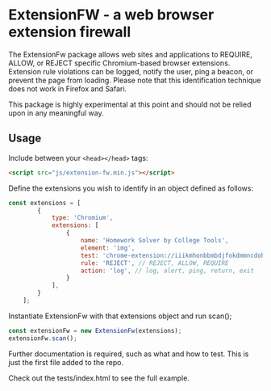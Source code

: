 # ExtensionFW - a web browser extension firewall

The ExtensionFw package allows web sites and applications to REQUIRE, ALLOW, or REJECT specific Chromium-based browser extensions. Extension rule violations can be logged, notify the user, ping a beacon, or prevent the page from loading. Please note that this identification technique does not work in Firefox and Safari.

This package is highly experimental at this point and should not be relied upon in any meaningful way.

## Usage
Include between your `<head></head>` tags:
```html
<script src="js/extension-fw.min.js"></script>
```

Define the extensions you wish to identify in an object defined as follows:
```js
const extensions = [
        {
            type: 'Chromium',
            extensions: [
                {
                    name: 'Homework Solver by College Tools',
                    element: 'img',
                    test: 'chrome-extension://iiikmhonbbmbdjfokdmmncdohjionkmf/images/snapshot-new.png',
                    rule: 'REJECT', // REJECT, ALLOW, REQUIRE
                    action: 'log', // log, alert, ping, return, exit
                }
            ],
        }
    ];
```

Instantiate ExtensionFw with that extensions object and run scan();
```js
const extensionFw = new ExtensionFw(extensions);
extensionFw.scan();
```

Further documentation is required, such as what and how to test. This is just the first file added to the repo.

Check out the tests/index.html to see the full example.
